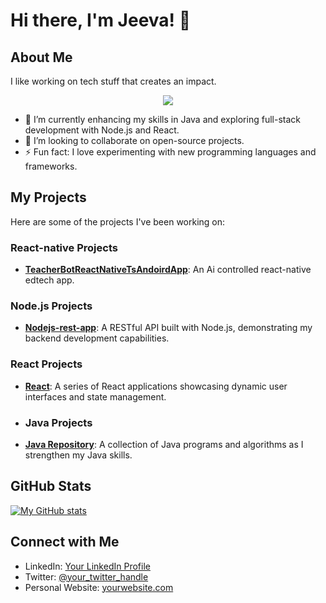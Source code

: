 # Hi there, I'm Jeeva! 👋

## About Me

I like working on tech stuff that creates an impact.

<p align="center">
  <a href="https://skillicons.dev">
    <img src="https://skillicons.dev/icons?i=ts,js,css,html,java,nodejs,mongodb,gcp,github,react,ai,postman,vscode,npm" />
  </a>
</p>

- 🌱 I’m currently enhancing my skills in Java and exploring full-stack development with Node.js and React.
- 👯 I’m looking to collaborate on open-source projects.
- ⚡ Fun fact: I love experimenting with new programming languages and frameworks.

## My Projects

Here are some of the projects I've been working on:

### React-native Projects

- **[TeacherBotReactNativeTsAndoirdApp](https://github.com/Dcrewnerds/TeacherBotReactNativeTsAndoirdApp)**: An Ai controlled react-native edtech app.

### Node.js Projects

- **[Nodejs-rest-app](https://github.com/jeeva-2311/Nodejs-rest-app)**: A RESTful API built with Node.js, demonstrating my backend development capabilities.

### React Projects

- **[React](https://github.com/jeeva-2311/React)**: A series of React applications showcasing dynamic user interfaces and state management.

- ### Java Projects

- **[Java Repository](https://github.com/jeeva-2311/Java)**: A collection of Java programs and algorithms as I strengthen my Java skills.

## GitHub Stats

[![My GitHub stats](https://github-readme-stats.vercel.app/api?username=jeeva-2311&show_icons=true&theme=radicale&include_all_commits=true)](https://github.com/anuraghazra/github-readme-stats)

## Connect with Me

- LinkedIn: [Your LinkedIn Profile](https://www.linkedin.com/in/your-profile)
- Twitter: [@your_twitter_handle](https://twitter.com/your_twitter_handle)
- Personal Website: [yourwebsite.com](https://yourwebsite.com)

